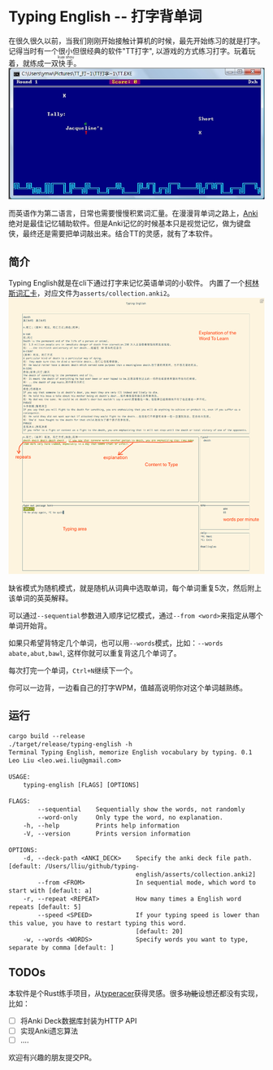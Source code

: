 # Typing English -- 打字背单词

在很久很久以前，当我们刚刚开始接触计算机的时候，最先开始练习的就是打字。记得当时有一个很小但很经典的软件"TT打字", 以游戏的方式练习打字。玩着玩着，就练成一双<ruby>快手<rt>kuai shou</rt></ruby>。
![TT](asserts/tt.jpeg)

而英语作为第二语言，日常也需要慢慢积累词汇量。在漫漫背单词之路上，[Anki](https://apps.ankiweb.net/)绝对是最佳记忆辅助软件。但是Anki记忆的时候基本只是视觉记忆，做为键盘侠，最终还是需要把单词敲出来。结合TT的灵感，就有了本软件。

## 简介

Typing English就是在cli下通过打字来记忆英语单词的小软件。 内置了一个[柯林斯词汇卡](https://ankiweb.net/shared/info/1882930552)，对应文件为`asserts/collection.anki2`。
![Typing English](asserts/screenshot.png)

缺省模式为随机模式，就是随机从词典中选取单词，每个单词重复5次，然后附上该单词的英英解释。

可以通过`--sequential`参数进入顺序记忆模式，通过`--from <word>`来指定从哪个单词开始背。

如果只希望背特定几个单词，也可以用`--words`模式，比如：`--words abate,abut,bawl`, 这样你就可以重复背这几个单词了。

每次打完一个单词，`Ctrl+N`继续下一个。

你可以一边背，一边看自己的打字WPM，值越高说明你对这个单词越熟练。

## 运行

```
cargo build --release
./target/release/typing-english -h
Terminal Typing English, memorize English vocabulary by typing. 0.1
Leo Liu <leo.wei.liu@gmail.com>

USAGE:
    typing-english [FLAGS] [OPTIONS]

FLAGS:
        --sequential    Sequentially show the words, not randomly
        --word-only     Only type the word, no explanation.
    -h, --help          Prints help information
    -V, --version       Prints version information

OPTIONS:
    -d, --deck-path <ANKI_DECK>    Specify the anki deck file path. [default: /Users/lliu/github/typing-
                                   english/asserts/collection.anki2]
        --from <FROM>              In sequential mode, which word to start with [default: a]
    -r, --repeat <REPEAT>          How many times a English word repeats [default: 5]
        --speed <SPEED>            If your typing speed is lower than this value, you have to restart typing this word.
                                   [default: 20]
    -w, --words <WORDS>            Specify words you want to type, separate by comma [default: ]
```

## TODOs

本软件是个Rust练手项目，从[typeracer](https://gitlab.com/DarrienG/terminal-typeracer)获得灵感。很多~~功能~~设想还都没有实现，比如：

- [ ] 将Anki Deck数据库封装为HTTP API
- [ ] 实现Anki遗忘算法
- [ ] ....

欢迎有兴趣的朋友提交PR。
